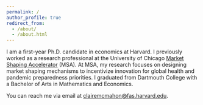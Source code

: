 ```yaml
---
permalink: /
author_profile: true
redirect_from: 
  - /about/
  - /about.html
---
```


I am a first-year Ph.D. candidate in economics at Harvard. I previously worked as a research professional at the University of Chicago [Market Shaping Accelerator](https://marketshaping.uchicago.edu/) (MSA). At MSA, my research focuses on designing market shaping mechanisms to incentivize innovation for global health and pandemic preparedness priorities. I graduated from Dartmouth College with a Bachelor of Arts in Mathematics and Economics.

You can reach me via email at clairemcmahon@fas.harvard.edu.
